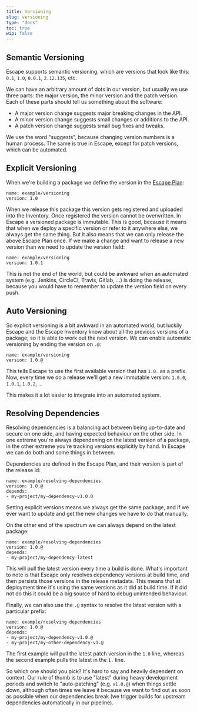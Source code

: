 ```yaml
---
title: Versioning
slug: versioning
type: "docs"
toc: true
wip: false
---
```


## Semantic Versioning

Escape supports semantic versioning, which are versions that look like this:
`0.1`, `1.0`, `0.0.1`, `2.12.135`, etc.

We can have an arbitrary amount of dots in our version, but usually we use
three parts: the major version, the minor version and the patch version.  Each
of these parts should tell us something about the software:

* A major version change suggests major breaking changes in the API. 
* A minor version change suggests small changes or additions to the API.
* A patch version change suggests small bug fixes and tweaks. 

We use the word "suggests", because changing version numbers is a human
process. The same is true in Escape, except for patch versions, which can be
automated.

## Explicit Versioning

When we're building a package we define the version in the [Escape
Plan](/docs/reference/escape-plan/):

```
name: example/versioning
version: 1.0
```

When we release this package this version gets registered and uploaded into the
Inventory. Once registered the version cannot be overwritten. In Escape a
versioned package is immutable. This is good, because it means that when we
deploy a specific version or refer to it anywhere else, we always get the same
thing. But it also means that we can only release the above Escape Plan once.
If we make a change and want to release a new version than we need to update
the version field:

```
name: example/versioning
version: 1.0.1
```

This is not the end of the world, but could be awkward when an automated system
(e.g. Jenkins, CircleCI, Travis, Gitlab, ...) is doing the release, because you 
would have to remember to update the version field on every push.

## Auto Versioning

So explicit versioning is a bit awkward in an automated world, but luckily
Escape and the Escape Inventory know about all the previous versions of a
package; so it is able to work out the next version. We can enable automatic
versioning by ending the version on `.@`:

```
name: example/versioning
version: 1.0.@
```

This tells Escape to use the first available version that has `1.0.` as a
prefix. Now, every time we do a release we'll get a new immutable version:
`1.0.0`, `1.0.1`, `1.0.2`, ...

This makes it a lot easier to integrate into an automated system.

## Resolving Dependencies

Resolving dependencies is a balancing act between being up-to-date and secure
on one side, and having expected behaviour on the other side. In one extreme
you're always dependening on the latest version of a package, in the other
extreme you're tracking versions explicitly by hand. In Escape we can do both 
and some things in between.

Dependencies are defined in the Escape Plan, and their version is part of the
release id:

```
name: example/resolving-dependencies
version: 1.0.@
depends:
- my-project/my-dependency-v1.0.0
```

Setting explicit versions means we always get the same package, and if we ever
want to update and get the new changes we have to do that manually.

On the other end of the spectrum we can always depend on the latest package:

```
name: example/resolving-dependencies
version: 1.0.@
depends:
- my-project/my-dependency-latest
```

This will pull the latest version every time a build is done.  What's important
to note is that Escape only resolves dependency versions at build time, and
then persists those versions in the release metadata. This means that at
deployment time it's using the same versions as it did at build time. If it did
not do this it could be a big source of hard to debug unintended behaviour.

Finally, we can also use the `.@` syntax to resolve the latest version with 
a particular prefix:

```
name: example/resolving-dependencies
version: 1.0.@
depends:
- my-project/my-dependency-v1.0.@
- my-project/my-other-dependency-v1.@
```

The first example will pull the latest patch version in the `1.0` line, whereas 
the second example pulls the latest in the `1.` line. 

So which one should you pick? It's hard to say and heavily dependent on
context. Our rule of thumb is to use "latest" during heavy development periods
and switch to "auto-patching" (e.g. `v1.0.@`) when things settle down, although
often times we leave it because we want to find out as soon as possible when
our dependencies break (we trigger builds for upstream dependencies
automatically in our pipeline).

